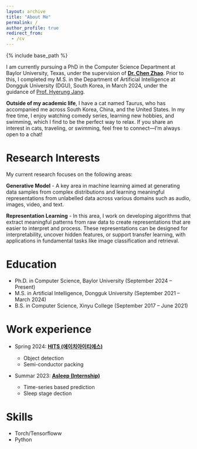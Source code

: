 ```yaml
---
layout: archive
title: "About Me"
permalink: /
author_profile: true
redirect_from:
  - /cv
---
```


{% include base_path %}

I am currently pursuing a PhD in the Computer Science Department at Baylor University, Texas, under the supervision of [**Dr. Chen Zhao**](https://charliezhaoyinpeng.github.io/homepage/). Prior to this, I completed my M.S. in the Department of Artificial Intelligence at Dongguk University (DGU), South Korea, in March 2024, under the guidance of [Prof. Hyerung Jang](https://sites.google.com/view/hrjang/home). 

**Outside of my academic life**, I have a cat named Taurus, who has accompanied me across South Korea, China, and the United States. In my free time, I enjoy watching comedy series, learning new hobbies, and swimming, which I find to be the perfect way to relax. If you share an interest in cats, traveling, or swimming, feel free to connect—I’m always open to a chat!


Research Interests
======
My current research focuses on the following areas:

**Generative Model** - A key area in machine learning aimed at generating data samples from complex distributions and learning meaningful representations from unlabelled data across various domains such as audio, images, video, and text.

**Representation Learning** - In this area, I work on developing algorithms that extract meaningful patterns from raw data to create representations that are easier to interpret and process. These representations can be designed for interpretability, uncover hidden features, or support transfer learning, with applications in fundamental tasks like image classification and retrieval.

Education
======
* Ph.D. in Computer Science, Baylor University (September 2024 – Present)
* M.S. in Artificial Intelligence, Dongguk University (September 2021 – March 2024)
* B.S. in Computer Science, Xinyu College (September 2017 – June 2021)

Work experience
======
* Spring 2024: [**HITS (에이치아이티에스)**](http://highimage.co.kr/)
  * Object detection
  * Semi-conductor packing
  <!-- * <ul http://highimage.co.kr/ > -->

* Summar 2023: [**Asleep (Internship)**](https://www.asleep.ai/en/company)
  * Time-series based prediction
  * Sleep stage dection

  
Skills
======
* Torch/Tensorfloww
* Python

<!-- Publications
======
  <ul>{% for post in site.publications reversed %}
    {% include archive-single-cv.html %}
  {% endfor %}</ul> -->
  
<!-- Talks
======
  <ul>{% for post in site.talks reversed %}
    {% include archive-single-talk-cv.html  %}
  {% endfor %}</ul>
  
Teaching
======
  <ul>{% for post in site.teaching reversed %}
    {% include archive-single-cv.html %}
  {% endfor %}</ul>
  
Service and leadership
======
* Currently signed in to 43 different slack teams -->
